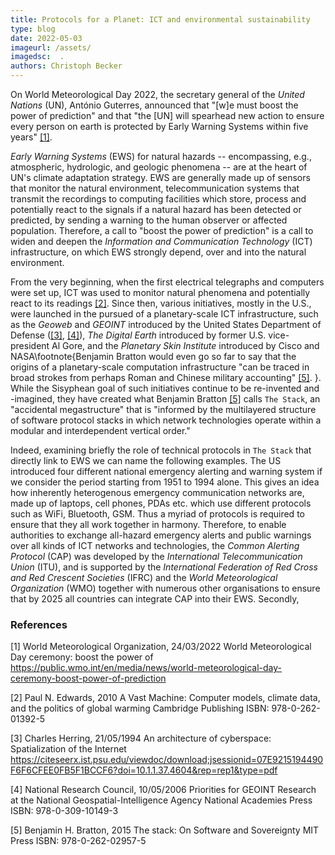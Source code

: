 ```yaml
---
title: Protocols for a Planet: ICT and environmental sustainability
type: blog
date: 2022-05-03
imageurl: /assets/
imagedsc:  .
authors: Christoph Becker
---
```


On World Meteorological Day 2022, the secretary general of the *United Nations* (UN), António Guterres, announced that "[w]e must boost the power of prediction" and that "the [UN] will spearhead new action to ensure every person on earth is protected by Early Warning Systems within five years" [[1]](#1).

*Early Warning Systems* (EWS) for natural hazards -- encompassing, e.g., atmospheric, hydrologic, and geologic phenomena -- are at the heart of UN's climate adaptation strategy. EWS are generally made up of sensors that monitor the natural environment, telecommunication systems that transmit the recordings to computing facilities which store, process and potentially react to the signals if a natural hazard has been detected or predicted, by sending a warning to the human observer or affected population. Therefore, a call to "boost the power of prediction" is a call to widen and deepen the *Information and Communication Technology* (ICT) infrastructure, on which EWS strongly depend, over and into the natural environment.

From the very beginning, when the first electrical telegraphs and computers were set up, ICT was used to monitor natural phenomena and potentially react to its readings [[2]](#2). Since then, various initiatives, mostly in the U.S., were launched in the pursued of a planetary-scale ICT infrastructure, such as the *Geoweb* and *GEOINT* introduced by the United States Department of Defense ([[3]](#3), [[4]](#4)), *The Digital Earth* introduced by former U.S. vice-president Al Gore, and the *Planetary Skin Institute* introduced by Cisco and NASA\footnote{Benjamin Bratton would even go so far to say that the origins of a planetary-scale computation infrastructure "can be traced in broad strokes from perhaps Roman and Chinese military accounting" [[5]](#5). }. While the Sisyphean goal of such initiatives continue to be re-invented and -imagined, they have created what Benjamin Bratton [[5]](#5) calls `The Stack`, an "accidental megastructure" that is "informed by the multilayered structure of software protocol stacks in which network technologies operate within a modular and interdependent vertical order."

Indeed, examining briefly the role of technical protocols in `The Stack` that directly link to EWS we can name the following examples. The US introduced four different national emergency alerting and warning system if we consider the period starting from 1951 to 1994 alone. This gives an idea how inherently heterogenous emergency communication networks are, made up of laptops, cell phones, PDAs etc. which use different protocols such as WiFi, Bluetooth, GSM. Thus a myriad of protocols is required to ensure that they all work together in harmony. Therefore, to enable authorities to exchange all-hazard emergency alerts and public warnings over all kinds of ICT networks and technologies, the *Common Alerting Protocol* (CAP) was developed by the *International Telecommunication Union* (ITU), and is supported by the *International Federation of Red Cross and Red Crescent Societies* (IFRC) and the *World Meteorological Organization* (WMO) together with numerous other organisations to ensure that by 2025 all countries can integrate CAP into their EWS. Secondly,


### References
<a id="1">[1]</a>
World Meteorological Organization, 24/03/2022
World Meteorological Day ceremony: boost the power of
https://public.wmo.int/en/media/news/world-meteorological-day-ceremony-boost-power-of-prediction

<a id="2">[2]</a>
Paul N. Edwards, 2010
A Vast Machine: Computer models, climate data, and the politics of global warming
Cambridge Publishing
ISBN: 978-0-262-01392-5

<a id="3">[3]</a>
Charles Herring, 21/05/1994
An architecture of cyberspace: Spatialization of the Internet
https://citeseerx.ist.psu.edu/viewdoc/download;jsessionid=07E9215194490F6F6CFEE0FB5F1BCCF6?doi=10.1.1.37.4604&rep=rep1&type=pdf

<a id="4">[4]</a>
National Research Council, 10/05/2006
Priorities for GEOINT Research at the National Geospatial-Intelligence Agency
National Academies Press
ISBN: 978-0-309-10149-3

<a id="5">[5]</a>
Benjamin H. Bratton, 2015
The stack: On Software and Sovereignty
MIT Press
ISBN: 978-0-262-02957-5
